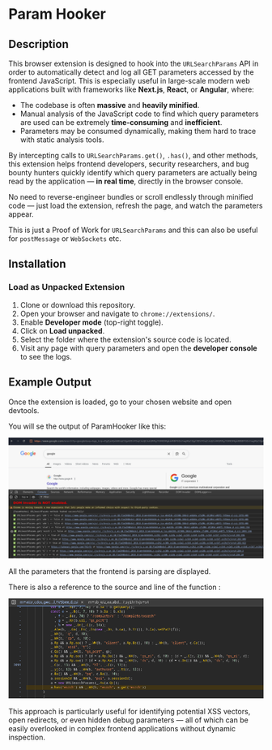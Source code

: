 # Param Hooker


## Description

This browser extension is designed to hook into the `URLSearchParams` API in order to automatically detect and log all GET parameters accessed by the frontend JavaScript. This is especially useful in large-scale modern web applications built with frameworks like **Next.js**, **React**, or **Angular**, where:

- The codebase is often **massive** and **heavily minified**.
- Manual analysis of the JavaScript code to find which query parameters are used can be extremely **time-consuming** and **inefficient**.
- Parameters may be consumed dynamically, making them hard to trace with static analysis tools.

By intercepting calls to `URLSearchParams.get()`, `.has()`, and other methods, this extension helps frontend developers, security researchers, and bug bounty hunters quickly identify which query parameters are actually being read by the application — **in real time**, directly in the browser console.

No need to reverse-engineer bundles or scroll endlessly through minified code — just load the extension, refresh the page, and watch the parameters appear.

This is just a Proof of Work for `URLSearchParams` and this can also be useful for `postMessage` or `WebSockets` etc.

## Installation

### Load as Unpacked Extension

1. Clone or download this repository.
2. Open your browser and navigate to `chrome://extensions/`.
3. Enable **Developer mode** (top-right toggle).
4. Click on **Load unpacked**.
5. Select the folder where the extension's source code is located.
6. Visit any page with query parameters and open the **developer console** to see the logs.


## Example Output

Once the extension is loaded, go to your chosen website and open devtools.

You will se the output of ParamHooker like this:

![URL](images/run.png)

All the parameters that the frontend is parsing are displayed.

There is also a reference to the source and line of the function : 

![ref](images/ref.png)

This approach is particularly useful for identifying potential XSS vectors, open redirects, or even hidden debug parameters — all of which can be easily overlooked in complex frontend applications without dynamic inspection.